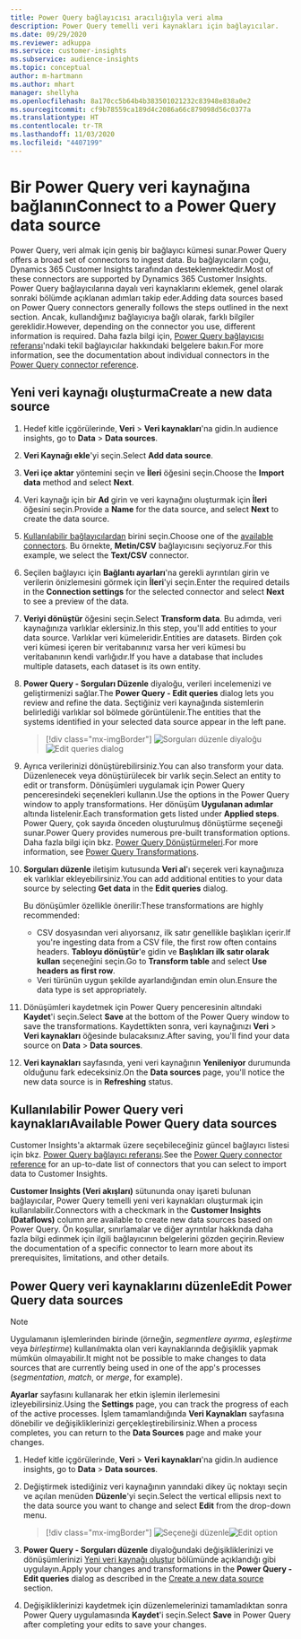 ```yaml
---
title: Power Query bağlayıcısı aracılığıyla veri alma
description: Power Query temelli veri kaynakları için bağlayıcılar.
ms.date: 09/29/2020
ms.reviewer: adkuppa
ms.service: customer-insights
ms.subservice: audience-insights
ms.topic: conceptual
author: m-hartmann
ms.author: mhart
manager: shellyha
ms.openlocfilehash: 8a170cc5b64b4b383501021232c83948e838a0e2
ms.sourcegitcommit: cf9b78559ca189d4c2086a66c879098d56c0377a
ms.translationtype: HT
ms.contentlocale: tr-TR
ms.lasthandoff: 11/03/2020
ms.locfileid: "4407199"
---
```

# <a name="connect-to-a-power-query-data-source"></a><span data-ttu-id="46195-103">Bir Power Query veri kaynağına bağlanın</span><span class="sxs-lookup"><span data-stu-id="46195-103">Connect to a Power Query data source</span></span>

<span data-ttu-id="46195-104">Power Query, veri almak için geniş bir bağlayıcı kümesi sunar.</span><span class="sxs-lookup"><span data-stu-id="46195-104">Power Query offers a broad set of connectors to ingest data.</span></span> <span data-ttu-id="46195-105">Bu bağlayıcıların çoğu, Dynamics 365 Customer Insights tarafından desteklenmektedir.</span><span class="sxs-lookup"><span data-stu-id="46195-105">Most of these connectors are supported by Dynamics 365 Customer Insights.</span></span> <span data-ttu-id="46195-106">Power Query bağlayıcılarına dayalı veri kaynaklarını eklemek, genel olarak sonraki bölümde açıklanan adımları takip eder.</span><span class="sxs-lookup"><span data-stu-id="46195-106">Adding data sources based on Power Query connectors generally follows the steps outlined in the next section.</span></span> <span data-ttu-id="46195-107">Ancak, kullandığınız bağlayıcıya bağlı olarak, farklı bilgiler gereklidir.</span><span class="sxs-lookup"><span data-stu-id="46195-107">However, depending on the connector you use, different information is required.</span></span> <span data-ttu-id="46195-108">Daha fazla bilgi için, [Power Query bağlayıcısı referansı](https://docs.microsoft.com/power-query/connectors/)'ndaki tekil bağlayıcılar hakkındaki belgelere bakın.</span><span class="sxs-lookup"><span data-stu-id="46195-108">For more information, see the documentation about individual connectors in the [Power Query connector reference](https://docs.microsoft.com/power-query/connectors/).</span></span>

## <a name="create-a-new-data-source"></a><span data-ttu-id="46195-109">Yeni veri kaynağı oluşturma</span><span class="sxs-lookup"><span data-stu-id="46195-109">Create a new data source</span></span>

1. <span data-ttu-id="46195-110">Hedef kitle içgörülerinde, **Veri** > **Veri kaynakları**'na gidin.</span><span class="sxs-lookup"><span data-stu-id="46195-110">In audience insights, go to **Data** > **Data sources**.</span></span>

1. <span data-ttu-id="46195-111">**Veri Kaynağı ekle**'yi seçin.</span><span class="sxs-lookup"><span data-stu-id="46195-111">Select **Add data source**.</span></span>

1. <span data-ttu-id="46195-112">**Veri içe aktar** yöntemini seçin ve **İleri** öğesini seçin.</span><span class="sxs-lookup"><span data-stu-id="46195-112">Choose the **Import data** method and select **Next**.</span></span>

1. <span data-ttu-id="46195-113">Veri kaynağı için bir **Ad** girin ve veri kaynağını oluşturmak için **İleri** öğesini seçin.</span><span class="sxs-lookup"><span data-stu-id="46195-113">Provide a **Name** for the data source, and select **Next** to create the data source.</span></span>

1. <span data-ttu-id="46195-114">[Kullanılabilir bağlayıcılardan](#available-power-query-data-sources) birini seçin.</span><span class="sxs-lookup"><span data-stu-id="46195-114">Choose one of the [available connectors](#available-power-query-data-sources).</span></span> <span data-ttu-id="46195-115">Bu örnekte, **Metin/CSV** bağlayıcısını seçiyoruz.</span><span class="sxs-lookup"><span data-stu-id="46195-115">For this example, we select the **Text/CSV** connector.</span></span>

1. <span data-ttu-id="46195-116">Seçilen bağlayıcı için **Bağlantı ayarları**'na gerekli ayrıntıları girin ve verilerin önizlemesini görmek için **İleri**'yi seçin.</span><span class="sxs-lookup"><span data-stu-id="46195-116">Enter the required details in the **Connection settings** for the selected connector and select **Next** to see a preview of the data.</span></span>

1. <span data-ttu-id="46195-117">**Veriyi dönüştür** öğesini seçin.</span><span class="sxs-lookup"><span data-stu-id="46195-117">Select **Transform data**.</span></span> <span data-ttu-id="46195-118">Bu adımda, veri kaynağınıza varlıklar eklersiniz.</span><span class="sxs-lookup"><span data-stu-id="46195-118">In this step, you'll add entities to your data source.</span></span> <span data-ttu-id="46195-119">Varlıklar veri kümeleridir.</span><span class="sxs-lookup"><span data-stu-id="46195-119">Entities are datasets.</span></span> <span data-ttu-id="46195-120">Birden çok veri kümesi içeren bir veritabanınız varsa her veri kümesi bu veritabanının kendi varlığıdır.</span><span class="sxs-lookup"><span data-stu-id="46195-120">If you have a database that includes multiple datasets, each dataset is its own entity.</span></span>

1. <span data-ttu-id="46195-121">**Power Query - Sorguları Düzenle** diyaloğu, verileri incelemenizi ve geliştirmenizi sağlar.</span><span class="sxs-lookup"><span data-stu-id="46195-121">The **Power Query - Edit queries** dialog lets you review and refine the data.</span></span> <span data-ttu-id="46195-122">Seçtiğiniz veri kaynağında sistemlerin belirlediği varlıklar sol bölmede görüntülenir.</span><span class="sxs-lookup"><span data-stu-id="46195-122">The entities that the systems identified in your selected data source appear in the left pane.</span></span>

   > [!div class="mx-imgBorder"]
   > <span data-ttu-id="46195-123">![Sorguları düzenle diyaloğu](media/data-manager-configure-edit-queries.png "Sorguları düzenle diyaloğu")</span><span class="sxs-lookup"><span data-stu-id="46195-123">![Edit queries dialog](media/data-manager-configure-edit-queries.png "Edit queries dialog")</span></span>

1. <span data-ttu-id="46195-124">Ayrıca verilerinizi dönüştürebilirsiniz.</span><span class="sxs-lookup"><span data-stu-id="46195-124">You can also transform your data.</span></span> <span data-ttu-id="46195-125">Düzenlenecek veya dönüştürülecek bir varlık seçin.</span><span class="sxs-lookup"><span data-stu-id="46195-125">Select an entity to edit or transform.</span></span> <span data-ttu-id="46195-126">Dönüşümleri uygulamak için Power Query penceresindeki seçenekleri kullanın.</span><span class="sxs-lookup"><span data-stu-id="46195-126">Use the options in the Power Query window to apply transformations.</span></span> <span data-ttu-id="46195-127">Her dönüşüm **Uygulanan adımlar** altında listelenir.</span><span class="sxs-lookup"><span data-stu-id="46195-127">Each transformation gets listed under **Applied steps**.</span></span> <span data-ttu-id="46195-128">Power Query, çok sayıda önceden oluşturulmuş dönüştürme seçeneği sunar.</span><span class="sxs-lookup"><span data-stu-id="46195-128">Power Query provides numerous pre-built transformation options.</span></span> <span data-ttu-id="46195-129">Daha fazla bilgi için bkz. [Power Query Dönüştürmeleri](https://docs.microsoft.com/power-query/power-query-what-is-power-query#transformations).</span><span class="sxs-lookup"><span data-stu-id="46195-129">For more information, see [Power Query Transformations](https://docs.microsoft.com/power-query/power-query-what-is-power-query#transformations).</span></span>

1. <span data-ttu-id="46195-130">**Sorguları düzenle** iletişim kutusunda **Veri al**'ı seçerek veri kaynağınıza ek varlıklar ekleyebilirsiniz.</span><span class="sxs-lookup"><span data-stu-id="46195-130">You can add additional entities to your data source by selecting **Get data** in the **Edit queries** dialog.</span></span>

   <span data-ttu-id="46195-131">Bu dönüşümler özellikle önerilir:</span><span class="sxs-lookup"><span data-stu-id="46195-131">These transformations are highly recommended:</span></span>

   - <span data-ttu-id="46195-132">CSV dosyasından veri alıyorsanız, ilk satır genellikle başlıkları içerir.</span><span class="sxs-lookup"><span data-stu-id="46195-132">If you're ingesting data from a CSV file, the first row often contains headers.</span></span> <span data-ttu-id="46195-133">**Tabloyu dönüştür**'e gidin ve **Başlıkları ilk satır olarak kullan** seçeneğini seçin.</span><span class="sxs-lookup"><span data-stu-id="46195-133">Go to **Transform table** and select **Use headers as first row**.</span></span>
   - <span data-ttu-id="46195-134">Veri türünün uygun şekilde ayarlandığından emin olun.</span><span class="sxs-lookup"><span data-stu-id="46195-134">Ensure the data type is set appropriately.</span></span>

1. <span data-ttu-id="46195-135">Dönüşümleri kaydetmek için Power Query penceresinin altındaki **Kaydet**'i seçin.</span><span class="sxs-lookup"><span data-stu-id="46195-135">Select **Save** at the bottom of the Power Query window to save the transformations.</span></span> <span data-ttu-id="46195-136">Kaydettikten sonra, veri kaynağınızı **Veri** > **Veri kaynakları** öğesinde bulacaksınız.</span><span class="sxs-lookup"><span data-stu-id="46195-136">After saving, you'll find your data source on **Data** > **Data sources**.</span></span>

1. <span data-ttu-id="46195-137">**Veri kaynakları** sayfasında, yeni veri kaynağının **Yenileniyor** durumunda olduğunu fark edeceksiniz.</span><span class="sxs-lookup"><span data-stu-id="46195-137">On the **Data sources** page, you'll notice the new data source is in **Refreshing** status.</span></span>

## <a name="available-power-query-data-sources"></a><span data-ttu-id="46195-138">Kullanılabilir Power Query veri kaynakları</span><span class="sxs-lookup"><span data-stu-id="46195-138">Available Power Query data sources</span></span>

<span data-ttu-id="46195-139">Customer Insights'a aktarmak üzere seçebileceğiniz güncel bağlayıcı listesi için bkz. [Power Query bağlayıcı referansı](https://docs.microsoft.com/power-query/connectors/).</span><span class="sxs-lookup"><span data-stu-id="46195-139">See the [Power Query connector reference](https://docs.microsoft.com/power-query/connectors/) for an up-to-date list of connectors that you can select to import data to Customer Insights.</span></span> 

<span data-ttu-id="46195-140">**Customer Insights (Veri akışları)** sütununda onay işareti bulunan bağlayıcılar, Power Query temelli yeni veri kaynakları oluşturmak için kullanılabilir.</span><span class="sxs-lookup"><span data-stu-id="46195-140">Connectors with a checkmark in the **Customer Insights (Dataflows)** column are available to create new data sources based on Power Query.</span></span> <span data-ttu-id="46195-141">Ön koşullar, sınırlamalar ve diğer ayrıntılar hakkında daha fazla bilgi edinmek için ilgili bağlayıcının belgelerini gözden geçirin.</span><span class="sxs-lookup"><span data-stu-id="46195-141">Review the documentation of a specific connector to learn more about its prerequisites, limitations, and other details.</span></span>

## <a name="edit-power-query-data-sources"></a><span data-ttu-id="46195-142">Power Query veri kaynaklarını düzenle</span><span class="sxs-lookup"><span data-stu-id="46195-142">Edit Power Query data sources</span></span>

> [!NOTE]
> <span data-ttu-id="46195-143">Uygulamanın işlemlerinden birinde (örneğin, *segmentlere ayırma*, *eşleştirme* veya *birleştirme*) kullanılmakta olan veri kaynaklarında değişiklik yapmak mümkün olmayabilir.</span><span class="sxs-lookup"><span data-stu-id="46195-143">It might not be possible to make changes to data sources that are currently being used in one of the app's processes (*segmentation*, *match*, or *merge*, for example).</span></span> 
>
> <span data-ttu-id="46195-144">**Ayarlar** sayfasını kullanarak her etkin işlemin ilerlemesini izleyebilirsiniz.</span><span class="sxs-lookup"><span data-stu-id="46195-144">Using the **Settings** page, you can track the progress of each of the active processes.</span></span> <span data-ttu-id="46195-145">İşlem tamamlandığında **Veri Kaynakları** sayfasına dönebilir ve değişikliklerinizi gerçekleştirebilirsiniz.</span><span class="sxs-lookup"><span data-stu-id="46195-145">When a process completes, you can return to the **Data Sources** page and make your changes.</span></span>

1. <span data-ttu-id="46195-146">Hedef kitle içgörülerinde, **Veri** > **Veri kaynakları**'na gidin.</span><span class="sxs-lookup"><span data-stu-id="46195-146">In audience insights, go to **Data** > **Data sources**.</span></span>

2. <span data-ttu-id="46195-147">Değiştirmek istediğiniz veri kaynağının yanındaki dikey üç noktayı seçin ve açılan menüden **Düzenle**'yi seçin.</span><span class="sxs-lookup"><span data-stu-id="46195-147">Select the vertical ellipsis next to the data source you want to change and select **Edit** from the drop-down menu.</span></span>

   > [!div class="mx-imgBorder"]
   > <span data-ttu-id="46195-148">![Seçeneği düzenle](media/edit-option-data-sources.png "Seçeneği düzenle")</span><span class="sxs-lookup"><span data-stu-id="46195-148">![Edit option](media/edit-option-data-sources.png "Edit option")</span></span>

3. <span data-ttu-id="46195-149">**Power Query - Sorguları düzenle** diyaloğundaki değişikliklerinizi ve dönüşümlerinizi [Yeni veri kaynağı oluştur](#create-a-new-data-source) bölümünde açıklandığı gibi uygulayın.</span><span class="sxs-lookup"><span data-stu-id="46195-149">Apply your changes and transformations in the **Power Query - Edit queries** dialog as described in the [Create a new data source](#create-a-new-data-source) section.</span></span>

4. <span data-ttu-id="46195-150">Değişikliklerinizi kaydetmek için düzenlemelerinizi tamamladıktan sonra Power Query uygulamasında **Kaydet**'i seçin.</span><span class="sxs-lookup"><span data-stu-id="46195-150">Select **Save** in Power Query after completing your edits to save your changes.</span></span>
